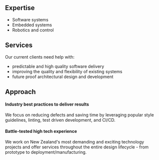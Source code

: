 ## Expertise

* Software systems
* Embedded systems
* Robotics and control

## Services

Our current clients need help with:
* predictable and high quality software delivery
* improving the quality and flexibility of existing systems
* future proof architectural design and development

## Approach

#### Industry best practices to deliver results

We focus on reducing defects and saving time by leveraging popular style guidelines, linting, test driven development, and CI/CD.

#### Battle-tested high tech experience

We work on New Zealand's most demanding and exciting technology projects and offer services throughout the entire design lifecycle - from prototype to deployment/manufacturing.
